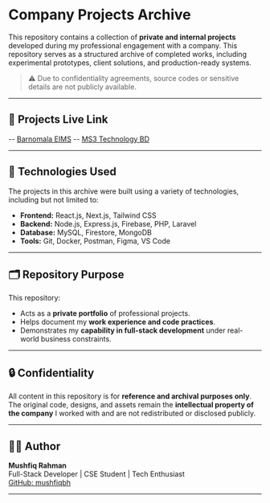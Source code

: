 # Company Projects Archive

This repository contains a collection of **private and internal projects** developed during my professional engagement with a company. This repository serves as a structured archive of completed works, including experimental prototypes, client solutions, and production-ready systems.

> ⚠️ Due to confidentiality agreements, source codes or sensitive details are not publicly available.

---

## 🔧 Projects Live Link 
-- [Barnomala EIMS](https://barnomala.com)
-- [MS3 Technology BD](https://ms3technology.com.bd)

---

## 🧠 Technologies Used
The projects in this archive were built using a variety of technologies, including but not limited to:
- **Frontend:** React.js, Next.js, Tailwind CSS  
- **Backend:** Node.js, Express.js, Firebase, PHP, Laravel  
- **Database:** MySQL, Firestore, MongoDB  
- **Tools:** Git, Docker, Postman, Figma, VS Code

---

## 🗂️ Repository Purpose
This repository:
- Acts as a **private portfolio** of professional projects.
- Helps document my **work experience and code practices**.
- Demonstrates my **capability in full-stack development** under real-world business constraints.

---

## 🔒 Confidentiality
All content in this repository is for **reference and archival purposes only**.  
The original code, designs, and assets remain the **intellectual property of the company** I worked with and are not redistributed or disclosed publicly.

---

## 🧑‍💻 Author
**Mushfiq Rahman**  
Full-Stack Developer | CSE Student | Tech Enthusiast  
[GitHub: mushfiqbh](https://github.com/mushfiqbh)

---
